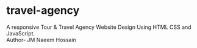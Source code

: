 # travel-agency
A responsive Tour &amp; Travel Agency Website Design Using HTML CSS and JavaScript.
<br/>
Author- JM Naeem Hossain
 
